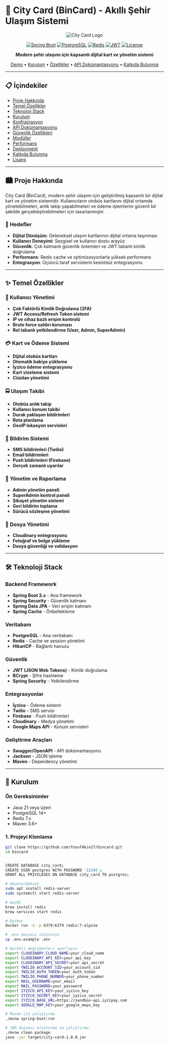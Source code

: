 # 🚌 City Card (BinCard) - Akıllı Şehir Ulaşım Sistemi

<div align="center">

![City Card Logo](https://via.placeholder.com/400x200/4CAF50/FFFFFF?text=City+Card)

[![Spring Boot](https://img.shields.io/badge/Spring%20Boot-3.x-brightgreen.svg)](https://spring.io/projects/spring-boot)
[![PostgreSQL](https://img.shields.io/badge/PostgreSQL-15+-blue.svg)](https://postgresql.org/)
[![Redis](https://img.shields.io/badge/Redis-7.x-red.svg)](https://redis.io/)
[![JWT](https://img.shields.io/badge/JWT-Authentication-orange.svg)](https://jwt.io/)
[![License](https://img.shields.io/badge/License-MIT-yellow.svg)](LICENSE)

**Modern şehir ulaşımı için kapsamlı dijital kart ve yönetim sistemi**

[Demo](#demo) • [Kurulum](#kurulum) • [Özellikler](#özellikler) • [API Dokümantasyonu](#api-dokümantasyonu) • [Katkıda Bulunma](#katkıda-bulunma)

</div>

---

## 📋 İçindekiler

- [Proje Hakkında](#proje-hakkında)
- [Temel Özellikler](#temel-özellikler)
- [Teknoloji Stack](#teknoloji-stack)
- [Kurulum](#kurulum)
- [Konfigürasyon](#konfigürasyon)
- [API Dokümantasyonu](#api-dokümantasyonu)
- [Güvenlik Özellikleri](#güvenlik-özellikleri)
- [Modüller](#modüller)
- [Performans](#performans)
- [Deployment](#deployment)
- [Katkıda Bulunma](#katkıda-bulunma)
- [Lisans](#lisans)

---

## 🏙️ Proje Hakkında

City Card (BinCard), modern şehir ulaşımı için geliştirilmiş kapsamlı bir dijital kart ve yönetim sistemidir.
Kullanıcıların otobüs kartlarını dijital ortamda yönetebilmeleri, anlık takip yapabilmeleri ve ödeme işlemlerini güvenli
bir şekilde gerçekleştirebilmeleri için tasarlanmıştır.

### 🎯 Hedefler

- **Dijital Dönüşüm**: Geleneksel ulaşım kartlarının dijital ortama taşınması
- **Kullanıcı Deneyimi**: Sezgisel ve kullanıcı dostu arayüz
- **Güvenlik**: Çok katmanlı güvenlik önlemleri ve JWT tabanlı kimlik doğrulama
- **Performans**: Redis cache ve optimizasyonlarla yüksek performans
- **Entegrasyon**: Üçüncü taraf servislerin kesintisiz entegrasyonu

---

## ✨ Temel Özellikler

### 👤 Kullanıcı Yönetimi

- **Çok Faktörlü Kimlik Doğrulama (2FA)**
- **JWT Access/Refresh Token sistemi**
- **IP ve cihaz bazlı erişim kontrolü**
- **Brute force saldırı koruması**
- **Rol tabanlı yetkilendirme (User, Admin, SuperAdmin)**

### 💳 Kart ve Ödeme Sistemi

- **Dijital otobüs kartları**
- **Otomatik bakiye yükleme**
- **İyzico ödeme entegrasyonu**
- **Kart vizeleme sistemi**
- **Cüzdan yönetimi**

### 🚍 Ulaşım Takibi

- **Otobüs anlık takip**
- **Kullanıcı konum takibi**
- **Durak yaklaşım bildirimleri**
- **Rota planlama**
- **GeoIP lokasyon servisleri**

### 🔔 Bildirim Sistemi

- **SMS bildirimleri (Twilio)**
- **Email bildirimleri**
- **Push bildirimleri (Firebase)**
- **Gerçek zamanlı uyarılar**

### 📱 Yönetim ve Raporlama

- **Admin yönetim paneli**
- **SuperAdmin kontrol paneli**
- **Şikayet yönetim sistemi**
- **Geri bildirim toplama**
- **Sürücü sözleşme yönetimi**

### 📁 Dosya Yönetimi

- **Cloudinary entegrasyonu**
- **Fotoğraf ve belge yükleme**
- **Dosya güvenliği ve validasyon**

---

## 🛠️ Teknoloji Stack

### Backend Framework

- **Spring Boot 3.x** - Ana framework
- **Spring Security** - Güvenlik katmanı
- **Spring Data JPA** - Veri erişim katmanı
- **Spring Cache** - Önbellekleme

### Veritabanı

- **PostgreSQL** - Ana veritabanı
- **Redis** - Cache ve session yönetimi
- **HikariCP** - Bağlantı havuzu

### Güvenlik

- **JWT (JSON Web Tokens)** - Kimlik doğrulama
- **BCrypt** - Şifre hashleme
- **Spring Security** - Yetkilendirme

### Entegrasyonlar

- **İyzico** - Ödeme sistemi
- **Twilio** - SMS servisi
- **Firebase** - Push bildirimleri
- **Cloudinary** - Medya yönetimi
- **Google Maps API** - Konum servisleri

### Geliştirme Araçları

- **Swagger/OpenAPI** - API dokümantasyonu
- **Jackson** - JSON işleme
- **Maven** - Dependency yönetimi

---

## 🚀 Kurulum

### Ön Gereksinimler

- Java 21 veya üzeri
- PostgreSQL 14+
- Redis 7.x
- Maven 3.6+

### 1. Projeyi Klonlama

```bash
git clone https://github.com/YusufAkin27/bincard.git
cd bincard


CREATE DATABASE city_card;
CREATE USER postgres WITH PASSWORD '12345';
GRANT ALL PRIVILEGES ON DATABASE city_card TO postgres;

# Ubuntu/Debian
sudo apt install redis-server
sudo systemctl start redis-server

# macOS
brew install redis
brew services start redis

# Docker
docker run -d -p 6379:6379 redis:7-alpine

# .env dosyası oluşturun
cp .env.example .env

# Gerekli değişkenleri ayarlayın
export CLOUDINARY_CLOUD_NAME=your_cloud_name
export CLOUDINARY_API_KEY=your_api_key
export CLOUDINARY_API_SECRET=your_api_secret
export TWILIO_ACCOUNT_SID=your_account_sid
export TWILIO_AUTH_TOKEN=your_auth_token
export TWILIO_PHONE_NUMBER=your_phone_number
export MAIL_USERNAME=your_email
export MAIL_PASSWORD=your_password
export IYZICO_API_KEY=your_iyzico_key
export IYZICO_SECRET_KEY=your_iyzico_secret
export IYZICO_BASE_URL=https://sandbox-api.iyzipay.com
export GOOGLE_MAP_KEY=your_google_maps_key

# Maven ile çalıştırma
./mvnw spring-boot:run

# JAR dosyası oluşturma ve çalıştırma
./mvnw clean package
java -jar target/city-card-1.0.0.jar
